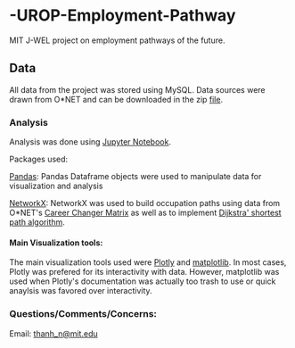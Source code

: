 # -UROP-Employment-Pathway

MIT J-WEL project on employment pathways of the future.

## Data

All data from the project was stored using MySQL. Data sources were drawn from O\*NET and can be downloaded in the zip [file](https://github.com/thanhn1756/-UROP-Employment-Pathway/blob/master/db_24_3_mysql.zip.).


### Analysis

Analysis was done using [Jupyter Notebook](https://github.com/thanhn1756/-UROP-Employment-Pathway/tree/master/Python%20notebooks). 

Packages used:

[Pandas](https://pandas.pydata.org/pandas-docs/stable/index.html): Pandas Dataframe objects were used to manipulate data for visualization and analysis  

[NetworkX](https://networkx.github.io/): NetworkX was used to build occupation paths using data from O\*NET's [Career Changer Matrix](https://www.onetcenter.org/dictionary/24.3/mysql/career_changers_matrix.html) as well as to implement [Dijkstra' shortest path algorithm](https://en.wikipedia.org/wiki/Dijkstra%27s_algorithm).  

#### Main Visualization tools:

The main visualization tools used were [Plotly](https://plotly.com/) and [matplotlib](https://matplotlib.org/contents.html). In most cases, Plotly was prefered for its interactivity with data. However, matplotlib was used when Plotly's documentation was actually too trash to use or quick anaylsis was favored over interactivity.


### Questions/Comments/Concerns:

Email: thanh_n@mit.edu


